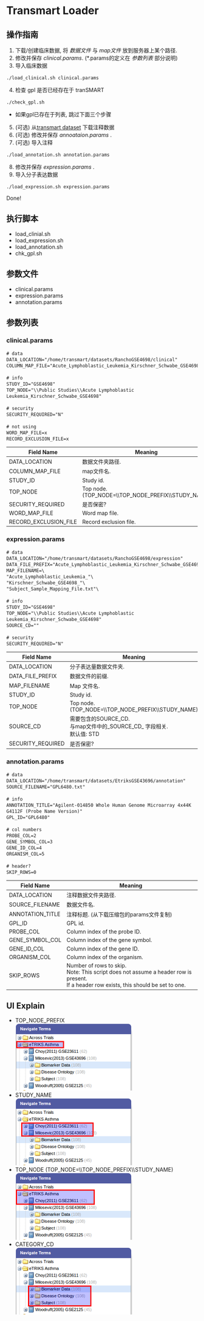 # Transmart Loader

## 操作指南

1. 下载/创建临床数据, 
将 _数据文件_ 与 _map文件_ 
放到服务器上某个路径.
2. 修改并保存 _clinical.params_. 
(*.params的定义在 _参数列表_ 部分说明)
3. 导入临床数据
```shell
./load_clinical.sh clinical.params
```
4. 检查 gpl 是否已经存在于 tranSMART
```shell
./check_gpl.sh
```

* 如果gpl已存在于列表, 跳过下面三个步骤

5. (可选) 从[transmart dataset](http://library.transmartfoundation.org/datasets/)
下载注释数据
6. (可选) 修改并保存 _annoataion.params_ .
7. (可选) 导入注释
```shell
./load_annotation.sh annotation.params
```
8. 修改并保存 _expression.params_ .
9. 导入分子表达数据
```shell
./load_expression.sh expression.params
```
Done!


## 执行脚本

* load_clinial.sh
* load_expression.sh
* load_annotation.sh
* chk_gpl.sh

## 参数文件

* clinical.params
* expression.params
* annotation.params

## 参数列表

### clinical.params
```shell
# data  
DATA_LOCATION="/home/transmart/datasets/RanchoGSE4698/clinical"  
COLUMN_MAP_FILE="Acute_Lymphoblastic_Leukemia_Kirschner_Schwabe_GSE4698_Mapping_File.txt"  

# info  
STUDY_ID="GSE4698"  
TOP_NODE="\\Public Studies\\Acute Lymphoblastic Leukemia_Kirschner_Schwabe_GSE4698"  

# security  
SECURITY_REQUIRED="N"  

# not using  
WORD_MAP_FILE=x  
RECORD_EXCLUSION_FILE=x  
```
| Field Name 		| Meaning |
| - 			| - |
| DATA_LOCATION  	| 数据文件夹路径. |
| COLUMN_MAP_FILE 	| map文件名. |
| STUDY_ID        	| Study id. |
| TOP_NODE        	| Top node. <br> (TOP_NODE=\\\TOP_NODE_PREFIX\\\STUDY_NAME) |
| SECURITY_REQUIRED     | 是否保密? |
| WORD_MAP_FILE         | Word map file. |
| RECORD_EXCLUSION_FILE | Record exclusion file. |

### expression.params
```shell
# data
DATA_LOCATION="/home/transmart/datasets/RanchoGSE4698/expression"
DATA_FILE_PREFIX="Acute_Lymphoblastic_Leukemia_Kirschner_Schwabe_GSE4698_Gene_Expression_Data"
MAP_FILENAME=\
"Acute_Lymphoblastic_Leukemia_"\
"Kirschner_Schwabe_GSE4698_"\
"Subject_Sample_Mapping_File.txt"\

# info
STUDY_ID="GSE4698"
TOP_NODE="\\Public Studies\\Acute Lymphoblastic Leukemia_Kirschner_Schwabe_GSE4698"
SOURCE_CD=""

# security
SECURITY_REQUIRED="N"

```
| Field Name 		| Meaning |
| - 			| - |
| DATA_LOCATION   	| 分子表达量数据文件夹. |
| DATA_FILE_PREFIX 	| 数据文件的前缀. |
| MAP_FILENAME 		| Map 文件名. |
| STUDY_ID        	| Study id. |
| TOP_NODE        	| Top node. <br> (TOP_NODE=\\\TOP_NODE_PREFIX\\\STUDY_NAME) |
| SOURCE_CD 		| 需要包含的SOURCE_CD. <br> 与map文件中的_SOURCE_CD_ 字段相关. <br> 默认值: STD |
| SECURITY_REQUIRED     | 是否保密? |

### annotation.params
``` shell
# data
DATA_LOCATION="/home/transmart/datasets/EtriksGSE43696/annotation"
SOURCE_FILENAME="GPL6480.txt"

# info
ANNOTATION_TITLE="Agilent-014850 Whole Human Genome Microarray 4x44K G4112F (Probe Name Version)"
GPL_ID="GPL6480"

# col numbers
PROBE_COL=2
GENE_SYMBOL_COL=3
GENE_ID_COL=4
ORGANISM_COL=5

# header?
SKIP_ROWS=0

```
| Field Name | Meaning |
| - | - |
| DATA_LOCATION    	| 注释数据文件夹路径. |
| SOURCE_FILENAME  	| 数据文件名. |
| ANNOTATION_TITLE 	| 注释标题. (从下载压缩包的params文件复制) |
| GPL_ID 		| GPL id. |
| PROBE_COL 		| Column index of the probe ID. |
| GENE_SYMBOL_COL 	| Column index of the gene symbol. |
| GENE_ID_COL 		| Column index of the gene ID. |
| ORGANISM_COL 		| Column index of the organism. |
| SKIP_ROWS 		| Number of rows to skip. <br>Note: This script does not assume a header row is present. <br>If a header row exists, this should be set to one. |

## UI Explain
* TOP_NODE_PREFIX  
![top node prefix](https://github.com/anarkia7115/transmart_loader/blob/master/images/top_node_prefix.png)
* STUDY_NAME  
![study name](https://github.com/anarkia7115/transmart_loader/blob/master/images/STUDY_NAME.png)
* TOP_NODE (TOP_NODE=\\\TOP_NODE_PREFIX\\\STUDY_NAME)  
![top node](https://github.com/anarkia7115/transmart_loader/blob/master/images/top_node.png)
* CATEGORY_CD  
![category cd](https://github.com/anarkia7115/transmart_loader/blob/master/images/category_cd.png)
